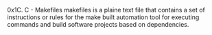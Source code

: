 0x1C. C - Makefiles
makefiles is a plaine text file that contains a set of instructions or rules for the make built automation tool for executing commands and build software projects based on dependencies.
